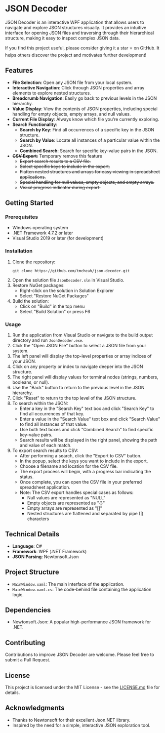 # JSON Decoder

JSON Decoder is an interactive WPF application that allows users to navigate and explore JSON structures visually. It provides an intuitive interface for opening JSON files and traversing through their hierarchical structure, making it easy to inspect complex JSON data.

If you find this project useful, please consider giving it a star ⭐️ on GitHub. It helps others discover the project and motivates further development!

## Features

- **File Selection**: Open any JSON file from your local system.
- **Interactive Navigation**: Click through JSON properties and array elements to explore nested structures.
- **Breadcrumb Navigation**: Easily go back to previous levels in the JSON hierarchy.
- **Value Display**: View the contents of JSON properties, including special handling for empty objects, empty arrays, and null values.
- **Current File Display**: Always know which file you're currently exploring.
- **Search Functionality**:
	- **Search by Key**: Find all occurrences of a specific key in the JSON structure.
	- **Search by Value**: Locate all instances of a particular value within the JSON.
	- **Combined Search**: Search for specific key-value pairs in the JSON.
- ~~**CSV Export**:~~ Temporary remove this feature
	- ~~Export search results to a CSV file.~~
	- ~~Select specific keys to include in the export.~~
	- ~~Flatten nested structures and arrays for easy viewing in spreadsheet applications.~~
	- ~~Special handling for null values, empty objects, and empty arrays.~~
	- ~~Visual progress indicator during export.~~

## Getting Started

### Prerequisites

- Windows operating system
- .NET Framework 4.7.2 or later
- Visual Studio 2019 or later (for development)

### Installation

1. Clone the repository:
   ```
   git clone https://github.com/tmcheah/json-decoder.git
   ```
2. Open the solution file `JsonDecoder.sln` in Visual Studio.
3. Restore NuGet packages:
   - Right-click on the solution in Solution Explorer
   - Select "Restore NuGet Packages"
4. Build the solution:
   - Click on "Build" in the top menu
   - Select "Build Solution" or press F6

### Usage

1. Run the application from Visual Studio or navigate to the build output directory and run `JsonDecoder.exe`.
2. Click the "Open JSON File" button to select a JSON file from your system.
3. The left panel will display the top-level properties or array indices of your JSON.
4. Click on any property or index to navigate deeper into the JSON structure.
5. The right panel will display values for terminal nodes (strings, numbers, booleans, or null).
6. Use the "Back" button to return to the previous level in the JSON hierarchy.
7. Click "Reset" to return to the top level of the JSON structure.
8. To search within the JSON:
   - Enter a key in the "Search Key" text box and click "Search Key" to find all occurrences of that key.
   - Enter a value in the "Search Value" text box and click "Search Value" to find all instances of that value.
   - Use both text boxes and click "Combined Search" to find specific key-value pairs.
   - Search results will be displayed in the right panel, showing the path and value of each match.
9. To export search results to CSV:
   - After performing a search, click the "Export to CSV" button.
   - In the popup, select the keys you want to include in the export.
   - Choose a filename and location for the CSV file.
   - The export process will begin, with a progress bar indicating the status.
   - Once complete, you can open the CSV file in your preferred spreadsheet application.
   - Note: The CSV export handles special cases as follows:
      - Null values are represented as "NULL"
      - Empty objects are represented as "{}"
      - Empty arrays are represented as "[]"
      - Nested structures are flattened and separated by pipe (|) characters  

## Technical Details

- **Language**: C#
- **Framework**: WPF (.NET Framework)
- **JSON Parsing**: Newtonsoft.Json

## Project Structure

- `MainWindow.xaml`: The main interface of the application.
- `MainWindow.xaml.cs`: The code-behind file containing the application logic.

## Dependencies

- Newtonsoft.Json: A popular high-performance JSON framework for .NET.

## Contributing

Contributions to improve JSON Decoder are welcome. Please feel free to submit a Pull Request.

## License

This project is licensed under the MIT License - see the [LICENSE.md](LICENSE.md) file for details.

## Acknowledgments

- Thanks to Newtonsoft for their excellent Json.NET library.
- Inspired by the need for a simple, interactive JSON exploration tool.

